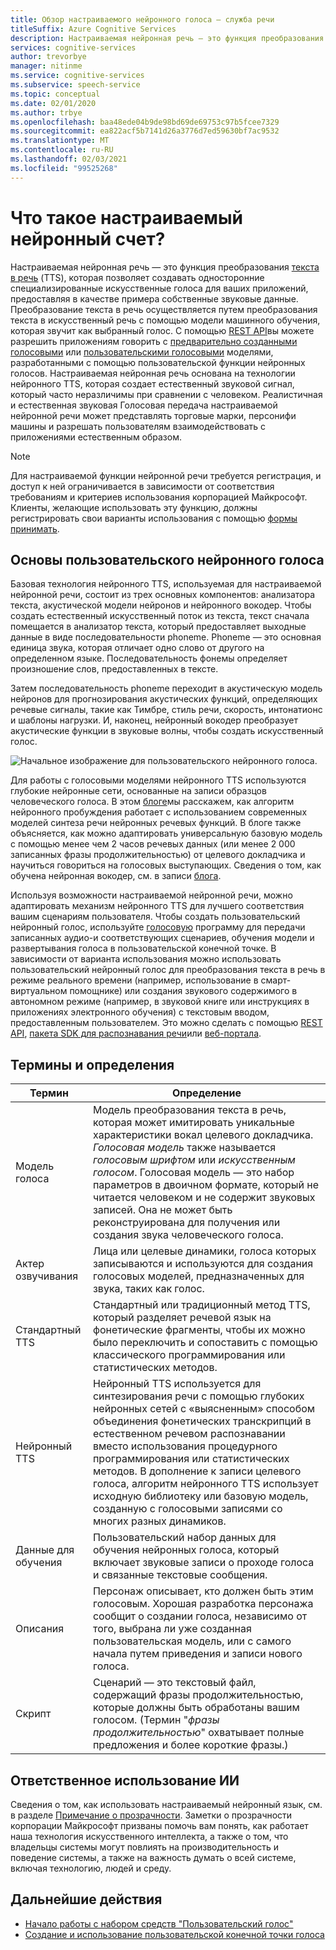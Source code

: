 ```yaml
---
title: Обзор настраиваемого нейронного голоса — служба речи
titleSuffix: Azure Cognitive Services
description: Настраиваемая нейронная речь — это функция преобразования текста в речь, позволяющая создавать один разновидность искусственного голоса для приложений, предоставляя собственные аудиоданные в качестве примера.
services: cognitive-services
author: trevorbye
manager: nitinme
ms.service: cognitive-services
ms.subservice: speech-service
ms.topic: conceptual
ms.date: 02/01/2020
ms.author: trbye
ms.openlocfilehash: baa48ede04b9de98bd69de69753c97b5fcee7329
ms.sourcegitcommit: ea822acf5b7141d26a3776d7ed59630bf7ac9532
ms.translationtype: MT
ms.contentlocale: ru-RU
ms.lasthandoff: 02/03/2021
ms.locfileid: "99525268"
---
```

# <a name="what-is-custom-neural-voice"></a>Что такое настраиваемый нейронный счет?

Настраиваемая нейронная речь — это функция преобразования [текста в речь](https://docs.microsoft.com/azure/cognitive-services/speech-service/text-to-speech) (TTS), которая позволяет создавать односторонние специализированные искусственные голоса для ваших приложений, предоставляя в качестве примера собственные звуковые данные. Преобразование текста в речь осуществляется путем преобразования текста в искусственный речь с помощью модели машинного обучения, которая звучит как выбранный голос. С помощью [REST API](https://docs.microsoft.com/azure/cognitive-services/speech-service/rest-text-to-speech)вы можете разрешить приложениям говорить с [предварительно созданными голосовыми](https://docs.microsoft.com/azure/cognitive-services/speech-service/language-support#neural-voices) или [пользовательскими голосовыми](https://docs.microsoft.com/azure/cognitive-services/speech-service/how-to-custom-voice-prepare-data) моделями, разработанными с помощью пользовательской функции нейронных голосов. Настраиваемая нейронная речь основана на технологии нейронного TTS, которая создает естественный звуковой сигнал, который часто неразличимы при сравнении с человеком.
Реалистичная и естественная звуковая Голосовая передача настраиваемой нейронной речи может представлять торговые марки, персонифи машины и разрешать пользователям взаимодействовать с приложениями естественным образом.

> [!NOTE]
> Для настраиваемой функции нейронной речи требуется регистрация, и доступ к ней ограничивается в зависимости от соответствия требованиям и критериев использования корпорацией Майкрософт. Клиенты, желающие использовать эту функцию, должны регистрировать свои варианты использования с помощью [формы принимать](https://aka.ms/customneural).

## <a name="the-basics-of-custom-neural-voice"></a>Основы пользовательского нейронного голоса

Базовая технология нейронного TTS, используемая для настраиваемой нейронной речи, состоит из трех основных компонентов: анализатора текста, акустической модели нейронов и нейронного вокодер. Чтобы создать естественный искусственный поток из текста, текст сначала помещается в анализатор текста, который предоставляет выходные данные в виде последовательности phoneme. Phoneme — это основная единица звука, которая отличает одно слово от другого на определенном языке. Последовательность фонемы определяет произношение слов, предоставленных в тексте. 

Затем последовательность phoneme переходит в акустическую модель нейронов для прогнозирования акустических функций, определяющих речевые сигналы, такие как Тимбре, стиль речи, скорость, интонатионс и шаблоны нагрузки. И, наконец, нейронный вокодер преобразует акустические функции в звуковые волны, чтобы создать искусственный голос.

![Начальное изображение для пользовательского нейронного голоса.](./media/custom-voice/cnv-intro.png)

Для работы с голосовыми моделями нейронного TTS используются глубокие нейронные сети, основанные на записи образцов человеческого голоса. В этом [блоге](https://techcommunity.microsoft.com/t5/azure-ai/neural-text-to-speech-extends-support-to-15-more-languages-with/ba-p/1505911)мы расскажем, как алгоритм нейронного пробуждения работает с использованием современных моделей синтеза речи нейронных речевых функций. В блоге также объясняется, как можно адаптировать универсальную базовую модель с помощью менее чем 2 часов речевых данных (или менее 2 000 записанных фразы продолжительностью) от целевого докладчика и научиться говориться на голосовых выступающих. Сведения о том, как обучена нейронная вокодер, см. в записи [блога](https://techcommunity.microsoft.com/t5/azure-ai/azure-neural-tts-upgraded-with-hifinet-achieving-higher-audio/ba-p/1847860).

Используя возможности настраиваемой нейронной речи, можно адаптировать механизм нейронного TTS для лучшего соответствия вашим сценариям пользователя. Чтобы создать пользовательский нейронный голос, используйте [голосовую](https://speech.microsoft.com/customvoice) программу для передачи записанных аудио-и соответствующих сценариев, обучения модели и развертывания голоса в пользовательской конечной точке. В зависимости от варианта использования можно использовать пользовательский нейронный голос для преобразования текста в речь в режиме реального времени (например, использование в смарт-виртуальном помощнике) или создания звукового содержимого в автономном режиме (например, в звуковой книге или инструкциях в приложениях электронного обучения) с текстовым вводом, предоставленным пользователем. Это можно сделать с помощью [REST API](https://docs.microsoft.com/azure/cognitive-services/speech-service/rest-text-to-speech), [пакета SDK для распознавания речи](https://docs.microsoft.com/azure/cognitive-services/speech-service/get-started-text-to-speech?tabs=script%2Cwindowsinstall&pivots=programming-language-csharp)или [веб-портала](https://speech.microsoft.com/audiocontentcreation).

## <a name="terms-and-definitions"></a>Термины и определения

| **Термин**      | **Определение**                                                                                                                                                                                                                                                                                                                                                                                       |
|---------------|------------------------------------------------------------------------------------------------------------------------------------------------------------------------------------------------------------------------------------------------------------------------------------------------------------------------------------------------------------------------------------------------------|
| Модель голоса   | Модель преобразования текста в речь, которая может имитировать уникальные характеристики вокал целевого докладчика. *Голосовая модель* также называется *голосовым шрифтом* или *искусственным голосом*. Голосовая модель — это набор параметров в двоичном формате, который не читается человеком и не содержит звуковых записей. Она не может быть реконструирована для получения или создания звука человеческого голоса. |
| Актер озвучивания  | Лица или целевые динамики, голоса которых записываются и используются для создания голосовых моделей, предназначенных для звука, таких как голос.                                                                                                                                                                                                                                                   |
| Стандартный TTS  | Стандартный или традиционный метод TTS, который разделяет речевой язык на фонетические фрагменты, чтобы их можно было переключить и сопоставить с помощью классического программирования или статистических методов.                                                                                                                                                                                                    |
| Нейронный TTS    | Нейронный TTS используется для синтезирования речи с помощью глубоких нейронных сетей с «выясненным» способом объединения фонетических транскрипций в естественном речевом распознавании вместо использования процедурного программирования или статистических методов. В дополнение к записи целевого голоса, алгоритм нейронного TTS использует исходную библиотеку или базовую модель, созданную с голосовыми записями со многих разных динамиков.          |
| Данные для обучения | Пользовательский набор данных для обучения нейронных голоса, который включает звуковые записи о проходе голоса и связанные текстовые сообщения.                                                                                                                                                                                                                                                               |
| Описания       | Персонаж описывает, кто должен быть этим голосовым. Хорошая разработка персонажа сообщит о создании голоса, независимо от того, выбрана ли уже созданная пользовательская модель, или с самого начала путем приведения и записи нового голоса.                                                                                                |
| Скрипт        | Сценарий — это текстовый файл, содержащий фразы продолжительностью, которые должны быть обработаны вашим голосом. (Термин "*фразы продолжительностью*" охватывает полные предложения и более короткие фразы.)                                                                                                                                                                                                                               |

## <a name="responsible-use-of-ai"></a>Ответственное использование ИИ

Сведения о том, как использовать настраиваемый нейронный язык, см. в разделе [Примечание о прозрачности](/legal/cognitive-services/speech-service/custom-neural-voice/transparency-note-custom-neural-voice?context=/azure/cognitive-services/speech-service/context/context). Заметки о прозрачности корпорации Майкрософт призваны помочь вам понять, как работает наша технология искусственного интеллекта, а также о том, что владельцы системы могут повлиять на производительность и поведение системы, а также на важность думать о всей системе, включая технологию, людей и среду.

## <a name="next-steps"></a>Дальнейшие действия

* [Начало работы с набором средств "Пользовательский голос"](how-to-custom-voice.md)
* [Создание и использование пользовательской конечной точки голоса](how-to-custom-voice-create-voice.md)
